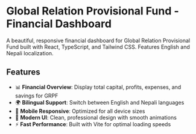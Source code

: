 # Global Relation Provisional Fund - Financial Dashboard

A beautiful, responsive financial dashboard for Global Relation Provisional Fund built with React, TypeScript, and Tailwind CSS. Features English and Nepali localization.

## Features

- 📊 **Financial Overview**: Display total capital, profits, expenses, and savings for GRPF
- 🌍 **Bilingual Support**: Switch between English and Nepali languages
- 📱 **Mobile Responsive**: Optimized for all device sizes
- 🎨 **Modern UI**: Clean, professional design with smooth animations
- ⚡ **Fast Performance**: Built with Vite for optimal loading speeds
